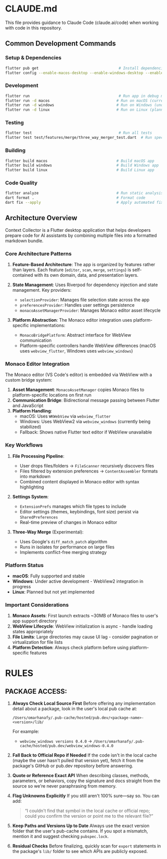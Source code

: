 # CLAUDE.md

This file provides guidance to Claude Code (claude.ai/code) when working with code in this repository.

## Common Development Commands

### Setup & Dependencies
```bash
flutter pub get                                    # Install dependencies
flutter config --enable-macos-desktop --enable-windows-desktop --enable-linux-desktop  # Enable desktop support
```

### Development
```bash
flutter run                                        # Run app in debug mode
flutter run -d macos                              # Run on macOS (currently stable)
flutter run -d windows                            # Run on Windows (under development)
flutter run -d linux                              # Run on Linux (planned)
```

### Testing
```bash
flutter test                                       # Run all tests
flutter test test/features/merge/three_way_merger_test.dart  # Run specific test
```

### Building
```bash
flutter build macos                               # Build macOS app
flutter build windows                             # Build Windows app
flutter build linux                               # Build Linux app
```

### Code Quality
```bash
flutter analyze                                   # Run static analysis (uses very_good_analysis)
dart format .                                     # Format code
dart fix --apply                                  # Apply automated fixes
```

## Architecture Overview

Context Collector is a Flutter desktop application that helps developers prepare code for AI assistants by combining multiple files into a formatted markdown bundle.

### Core Architecture Patterns

1. **Feature-Based Architecture**: The app is organized by features rather than layers. Each feature (`editor`, `scan`, `merge`, `settings`) is self-contained with its own domain, data, and presentation layers.

2. **State Management**: Uses Riverpod for dependency injection and state management. Key providers:
   - `selectionProvider`: Manages file selection state across the app
   - `preferencesProvider`: Handles user settings persistence
   - `monacoAssetManagerProvider`: Manages Monaco editor asset lifecycle

3. **Platform Abstraction**: The Monaco editor integration uses platform-specific implementations:
   - `MonacoBridgePlatform`: Abstract interface for WebView communication
   - Platform-specific controllers handle WebView differences (macOS uses `webview_flutter`, Windows uses `webview_windows`)

### Monaco Editor Integration

The Monaco editor (VS Code's editor) is embedded via WebView with a custom bridge system:

1. **Asset Management**: `MonacoAssetManager` copies Monaco files to platform-specific locations on first run
2. **Communication Bridge**: Bidirectional message passing between Flutter and JavaScript
3. **Platform Handling**: 
   - macOS: Uses `WKWebView` via `webview_flutter`
   - Windows: Uses WebView2 via `webview_windows` (currently being stabilized)
   - Fallback: Shows native Flutter text editor if WebView unavailable

### Key Workflows

1. **File Processing Pipeline**:
   - User drops files/folders → `FileScanner` recursively discovers files
   - Files filtered by extension preferences → `ContentAssembler` formats into markdown
   - Combined content displayed in Monaco editor with syntax highlighting

2. **Settings System**:
   - `ExtensionPrefs` manages which file types to include
   - Editor settings (themes, keybindings, font size) persist via `SharedPreferences`
   - Real-time preview of changes in Monaco editor

3. **Three-Way Merge** (Experimental):
   - Uses Google's `diff_match_patch` algorithm
   - Runs in isolates for performance on large files
   - Implements conflict-free merging strategy

### Platform Status

- **macOS**: Fully supported and stable
- **Windows**: Under active development - WebView2 integration in progress
- **Linux**: Planned but not yet implemented

### Important Considerations

1. **Monaco Assets**: First launch extracts ~30MB of Monaco files to user's app support directory
2. **WebView Lifecycle**: WebView initialization is async - handle loading states appropriately
3. **File Limits**: Large directories may cause UI lag - consider pagination or virtualization for file lists
4. **Platform Detection**: Always check platform before using platform-specific features

# RULES
## PACKAGE ACCESS:
1. **Always Check Local Source First**
   Before offering any implementation detail about a package, look in the user's local pub cache at:

   ```
   /Users/omarhanafy/.pub-cache/hosted/pub.dev/<package-name>-<version>/lib/
   ```

   For example:

   * `webview_windows versions 0.4.0` →
     `/Users/omarhanafy/.pub-cache/hosted/pub.dev/webview_windows-0.4.0`

2. **Fall Back to Official Repo if Needed**
   If the code isn't in the local cache (maybe the user hasn't pulled that version yet), fetch it from the package's GitHub or pub.dev repository before answering.

3. **Quote or Reference Exact API**
   When describing classes, methods, parameters, or behaviors, copy the signature and docs straight from the source so we're never paraphrasing from memory.

4. **Flag Unknowns Explicitly**
   If you still aren't 100% sure—say so. You can add:

   > “I couldn't find that symbol in the local cache or official repo; could you confirm the version or point me to the relevant file?”

5. **Keep Paths and Versions Up to Date**
   Always use the exact version folder that the user's pub-cache contains. If you spot a mismatch, mention it and suggest checking `pubspec.lock`.

6. **Residual Checks**
   Before finalizing, quickly scan for `export` statements in the package's `lib/` folder to see which APIs are publicly exposed.
